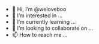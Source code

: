 - 👋 Hi, I’m @weloveboo
- 👀 I’m interested in ...
- 🌱 I’m currently learning ...
- 💞️ I’m looking to collaborate on ...
- 📫 How to reach me ...

<!---
weloveboo/weloveboo is a ✨ special ✨ repository because its `README.md` (this file) appears on your GitHub profile.
You can click the Preview link to take a look at your changes.
--->
